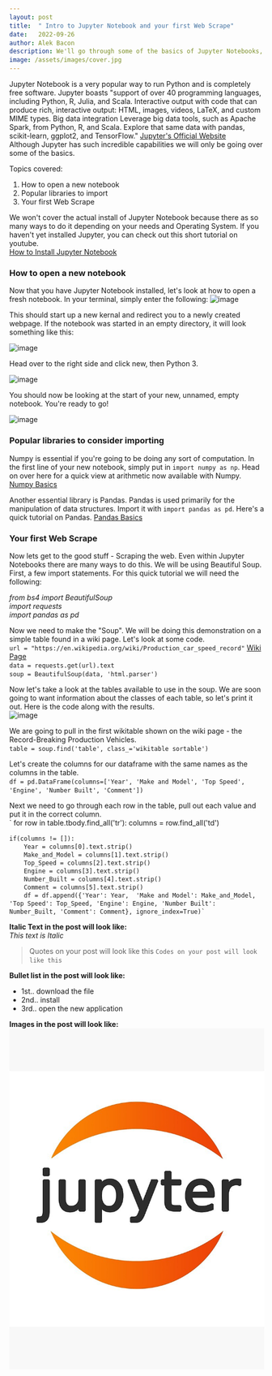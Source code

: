```yaml
---
layout: post
title:  " Intro to Jupyter Notebook and your first Web Scrape"
date:   2022-09-26
author: Alek Bacon
description: We'll go through some of the basics of Jupyter Notebooks, then immediately put it to work with a first web scraping using Beautiful Soup.
image: /assets/images/cover.jpg
---
```

Jupyter Notebook is a very popular way to run Python and is completely free software. Jupyter boasts "support of over 40 programming languages, including Python, R, Julia, and Scala. Interactive output with code that can produce rich, interactive output: HTML, images, videos, LaTeX, and custom MIME types. Big data integration
Leverage big data tools, such as Apache Spark, from Python, R, and Scala. Explore that same data with pandas, scikit-learn, ggplot2, and TensorFlow." [Jupyter's Official Website](https://jupyter.org/)<br>
Although Jupyter has such incredible capabilities we will only be going over some of the basics.

Topics covered:
1. How to open a new notebook
2. Popular libraries to import
3. Your first Web Scrape

We won't cover the actual install of Jupyter Notebook because there as so many ways to do it depending on your needs and Operating System. If you haven't yet installed Jupyter, you can check out this short tutorial on youtube. <br> [How to Install Jupyter Notebook](https://www.youtube.com/watch?v=AuTkAWEa06E)

### How to open a new notebook
Now that you have Jupyter Notebook installed, let's look at how to open a fresh notebook. In your terminal, simply enter the following:
![image](https://user-images.githubusercontent.com/112503027/192652540-739861b2-1375-4dd1-9795-383f33cc45ab.png) <br>

This should start up a new kernal and redirect you to a newly created webpage. If the notebook was started in an empty directory, it will look something like this:

![image](https://user-images.githubusercontent.com/112503027/192652955-937824aa-6206-4dad-b6b4-9ff1bee5b99d.png) <br>


Head over to the right side and click new, then Python 3. <br>

![image](https://user-images.githubusercontent.com/112503027/192653502-045e1827-46d2-450b-a8ed-f7d196fd8429.png)

You should now be looking at the start of your new, unnamed, empty notebook. You're ready to go! <br>

![image](https://user-images.githubusercontent.com/112503027/192653717-64503a26-e8ff-484b-8c46-fe2e25f070c3.png)



### Popular libraries to consider importing
Numpy is essential if you're going to be doing any sort of computation. In the first line of your new notebook, simply put in `import numpy as np`. Head on over here for a quick view at arithmetic now available with Numpy. [Numpy Basics](https://www.datacamp.com/cheat-sheet/numpy-cheat-sheet-data-analysis-in-python?irclickid=yZGxP3VnvxyIR2TRSmUZGX%3A7UkDTvjQN2VKzTM0&irgwc=1&utm_medium=affiliate&utm_source=impact&utm_campaign=000000_1-2003851_2-mix_3-all_4-na_5-na_6-na_7-mp_8-affl-ip_9-na_10-bau_11-Bing%20Rebates%20by%20Microsoft&utm_content=BANNER) <br>

Another essential library is Pandas. Pandas is used primarily for the manipulation of data structures. Import it with `import pandas as pd`. Here's a quick tutorial on Pandas. [Pandas Basics](https://www.datacamp.com/cheat-sheet/numpy-cheat-sheet-data-analysis-in-python?irclickid=yZGxP3VnvxyIR2TRSmUZGX%3A7UkDTvjQN2VKzTM0&irgwc=1&utm_medium=affiliate&utm_source=impact&utm_campaign=000000_1-2003851_2-mix_3-all_4-na_5-na_6-na_7-mp_8-affl-ip_9-na_10-bau_11-Bing%20Rebates%20by%20Microsoft&utm_content=BANNER) <br>

### Your first Web Scrape
Now lets get to the good stuff - Scraping the web. Even within Jupyter Notebooks there are many ways to do this. We will be using Beautiful Soup. 
First, a few import statements. For this quick tutorial we will need the following: <br>

*from bs4 import BeautifulSoup* <br>
*import requests* <br>
*import pandas as pd* <br>

Now we need to make the "Soup". We will be doing this demonstration on a simple table found in a wiki page. Let's look at some code. <br>
`url = "https://en.wikipedia.org/wiki/Production_car_speed_record"` 
[Wiki Page](https://en.wikipedia.org/wiki/Production_car_speed_record) <br>
`data = requests.get(url).text` <br>
`soup = BeautifulSoup(data, 'html.parser')` <br>

Now let's take a look at the tables available to use in the soup. We are soon going to want information about the classes of each table, so let's print it out. Here is the code along with the results. <br>
![image](https://user-images.githubusercontent.com/112503027/192661181-69931d8f-41c2-4017-8db0-7bc914fbeb67.png) <br>

We are going to pull in the first wikitable shown on the wiki page - the Record-Breaking Production Vehicles. <br>
`table = soup.find('table', class_='wikitable sortable')` <br>

Let's create the columns for our dataframe with the same names as the columns in the table. <br>
`df = pd.DataFrame(columns=['Year', 'Make and Model', 'Top Speed', 'Engine', 'Number Built', 'Comment'])` <br>

Next we need to go through each row in the table, pull out each value and put it in the correct column. <br>
`
for row in table.tbody.find_all('tr'):
    columns = row.find_all('td')
    
    if(columns != []):
        Year = columns[0].text.strip()
        Make_and_Model = columns[1].text.strip()
        Top_Speed = columns[2].text.strip()
        Engine = columns[3].text.strip()
        Number_Built = columns[4].text.strip()
        Comment = columns[5].text.strip()
        df = df.append({'Year': Year,  'Make and Model': Make_and_Model, 'Top Speed': Top_Speed, 'Engine': Engine, 'Number Built': Number_Built, 'Comment': Comment}, ignore_index=True)`


**Italic Text in the post will look like:**<br>
*This text is Italic*

> Quotes on your post will look like this
`Codes on your post will look like this`

**Bullet list in the post will look like:**
* 1st.. download the file
* 2nd.. install
* 3rd.. open the new application


**Images in the post will look like:**<br>
![Test Image](https://raw.githubusercontent.com/Bacon-A/stat386-projects/main/assets/images/image.png)
